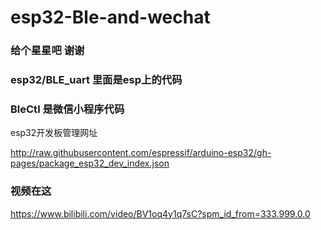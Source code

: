 # esp32-Ble-and-wechat

### 给个星星吧 谢谢

### esp32/BLE_uart 里面是esp上的代码

### BleCtl 是微信小程序代码

esp32开发板管理网址

http://raw.githubusercontent.com/espressif/arduino-esp32/gh-pages/package_esp32_dev_index.json

### 视频在这

https://www.bilibili.com/video/BV1oq4y1q7sC?spm_id_from=333.999.0.0
